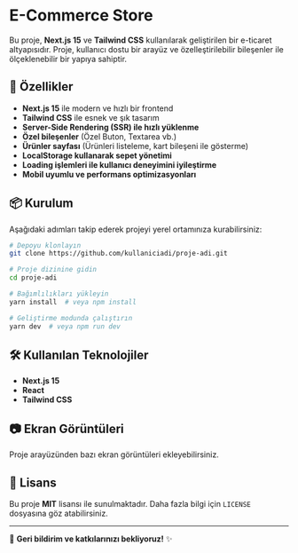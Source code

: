# E-Commerce Store

Bu proje, **Next.js 15** ve **Tailwind CSS** kullanılarak geliştirilen bir e-ticaret altyapısıdır. Proje, kullanıcı dostu bir arayüz ve özelleştirilebilir bileşenler ile ölçeklenebilir bir yapıya sahiptir.

## 🚀 Özellikler
- **Next.js 15** ile modern ve hızlı bir frontend
- **Tailwind CSS** ile esnek ve şık tasarım
- **Server-Side Rendering (SSR) ile hızlı yüklenme**
- **Özel bileşenler** (Özel Buton, Textarea vb.)
- **Ürünler sayfası** (Ürünleri listeleme, kart bileşeni ile gösterme)
- **LocalStorage kullanarak sepet yönetimi**
- **Loading işlemleri ile kullanıcı deneyimini iyileştirme**
- **Mobil uyumlu ve performans optimizasyonları**

## 📦 Kurulum
Aşağıdaki adımları takip ederek projeyi yerel ortamınıza kurabilirsiniz:

```bash
# Depoyu klonlayın
git clone https://github.com/kullaniciadi/proje-adi.git

# Proje dizinine gidin
cd proje-adi

# Bağımlılıkları yükleyin
yarn install  # veya npm install

# Geliştirme modunda çalıştırın
yarn dev  # veya npm run dev
```

## 🛠 Kullanılan Teknolojiler
- **Next.js 15**
- **React**
- **Tailwind CSS**

## 📷 Ekran Görüntüleri
Proje arayüzünden bazı ekran görüntüleri ekleyebilirsiniz.

## 📜 Lisans
Bu proje **MIT** lisansı ile sunulmaktadır. Daha fazla bilgi için `LICENSE` dosyasına göz atabilirsiniz.

---

📢 **Geri bildirim ve katkılarınızı bekliyoruz!** ✨
